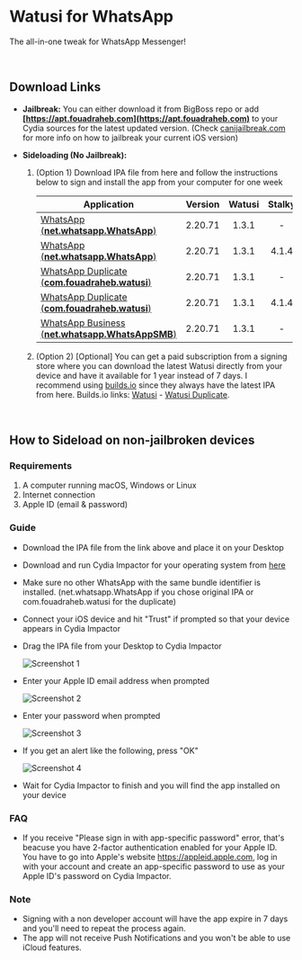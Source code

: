 # Watusi for WhatsApp

The all-in-one tweak for WhatsApp Messenger!

&nbsp;

## Download Links

* **Jailbreak:** You can either download it from BigBoss repo or add __[https://apt.fouadraheb.com](https://apt.fouadraheb.com)__ to your Cydia sources for the latest updated version. (Check [canijailbreak.com](https://canijailbreak.com/) for more info on how to jailbreak your current iOS version)
* **Sideloading (No Jailbreak):** 

    1. (Option 1) Download IPA file from here and follow the instructions below to sign and install the app from your computer for one week

        | Application        | Version   | Watusi | Stalky |
        | ------------------ |:---------:|:------:|:------:|
        | [WhatsApp (__net.whatsapp.WhatsApp__)](https://mega.nz/file/ZbgSDAKA#ZR8gMLjJJuFq1ps6c2zCbTx1fnHeUKzGvwHXaTFtF-k) | 2.20.71   | 1.3.1 | - |
        | [WhatsApp (__net.whatsapp.WhatsApp__)](https://mega.nz/file/wPwWTaxC#jVIuRKWtvffbw9EtgYs-A0Y9QV35xBPr7CXcQEjyJNg) | 2.20.71   | 1.3.1 | 4.1.4 |
        | [WhatsApp Duplicate (__com.fouadraheb.watusi__)](https://mega.nz/file/BS5gwC5A#e26GCnH5MUUJmrHY9qX5AcoV2t5CgSmud3JHlFLcU-c) | 2.20.71   | 1.3.1 | - |
        | [WhatsApp Duplicate (__com.fouadraheb.watusi__)](hhttps://mega.nz/file/NOIxTYqY#28k6sfkdfuffz3QqPVsnKUxrUYsoM3fgmoD_y8RilMM) | 2.20.71   | 1.3.1 | 4.1.4 |
        | [WhatsApp Business (__net.whatsapp.WhatsAppSMB__)](https://mega.nz/file/tGQDgaTK#kIgIaOYWp60MxKYx0g6kgxNhl1m_X2kdTIylYtuz6lE) | 2.20.71   | 1.3.1 | - |
    
    2. (Option 2) [Optional] You can get a paid subscription from a signing store where you can download the latest Watusi directly from your device and have it available for 1 year instead of 7 days. I recommend using [builds.io](https://builds.io/apps/WAtest/?aid=1025553) since they always have the latest IPA from here. Builds.io links: [Watusi](https://builds.io/apps/WAtest/?aid=1025553) - [Watusi Duplicate](https://builds.io/apps/duplicatewatusi/?aid=1025553).

&nbsp;

## How to Sideload on non-jailbroken devices

### Requirements

1. A computer running macOS, Windows or Linux
2. Internet connection
3. Apple ID (email & password)

### Guide

* Download the IPA file from the link above and place it on your Desktop

* Download and run Cydia Impactor for your operating system from [here](http://www.cydiaimpactor.com)

* Make sure no other WhatsApp with the same bundle identifier is installed. (net.whatsapp.WhatsApp if you chose original IPA or com.fouadraheb.watusi for the duplicate)

* Connect your iOS device and hit "Trust" if prompted so that your device appears in Cydia Impactor

* Drag the IPA file from your Desktop to Cydia Impactor

  
  ![Screenshot 1](https://raw.githubusercontent.com/FouadRaheb/Watusi-for-WhatsApp/master/images/1.png "Screenshot 1")

* Enter your Apple ID email address when prompted 



  ![Screenshot 2](https://raw.githubusercontent.com/FouadRaheb/Watusi-for-WhatsApp/master/images/2.png "Screenshot 2")

* Enter your password when prompted 



  ![Screenshot 3](https://raw.githubusercontent.com/FouadRaheb/Watusi-for-WhatsApp/master/images/3.png "Screenshot 3")

* If you get an alert like the following, press "OK"


  ![Screenshot 4](https://raw.githubusercontent.com/FouadRaheb/Watusi-for-WhatsApp/master/images/4.png "Screenshot 4")

* Wait for Cydia Impactor to finish and you will find the app installed on your device

### FAQ
* If you receive "Please sign in with app-specific password" error, that's beacuse you have 2-factor authentication enabled for your Apple ID. You have to go into Apple's website https://appleid.apple.com, log in with your account and create an app-specific password to use as your Apple ID's password on Cydia Impactor.

### Note

* Signing with a non developer account will have the app expire in 7 days and you'll need to repeat the process again.
* The app will not receive Push Notifications and you won't be able to use iCloud features.
